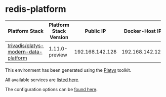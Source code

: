 # redis-platform

| Platform Stack | Platform Stack Version | Public IP | Docker-Host IP
|-------------- |------|------------|------------
| [ trivadis/platys-modern-data-platform ](https://hub.docker.com/repository/docker/trivadis/platys-modern-data-platform) | 1.11.0-preview | 192.168.142.128 | 192.168.142.128


This environment has been generated using the [Platys](http://github.com/trivadispf/platys) toolkit.

All available services are [listed here](services).

The configuration options can be [found here](configuration).
